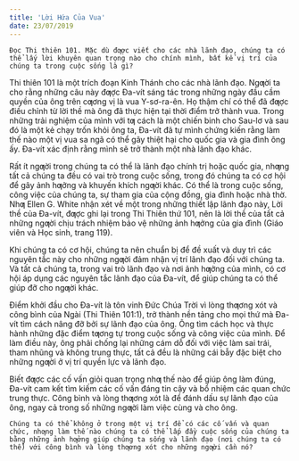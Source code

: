 ```yaml
---
title: 'Lời Hứa Của Vua'
date: 23/07/2019
---
```


`Đọc Thi thiên 101. Mặc dù đƣợc viết cho các nhà lãnh đạo, chúng ta có thể lấy lời khuyên quan trọng nào cho chính mình, bất kể vị trí của chúng ta trong cuộc sống là gì?`

Thi thiên 101 là một trích đoạn Kinh Thánh cho các nhà lãnh đạo. Ngƣời ta cho rằng những câu này đƣợc Đa-vít sáng tác trong những ngày đầu cầm quyền của ông trên cƣơng vị là vua Y-sơ-ra-ên. Họ thậm chí có thể đã đƣợc điều chỉnh từ lời thề mà ông đã thực hiện tại thời điểm trở thành vua. Trong những trải nghiệm của mình với tƣ cách là một chiến binh cho Sau-lơ và sau đó là một kẻ chạy trốn khỏi ông ta, Đa-vít đã tự mình chứng kiến rằng làm thế nào một vị vua sa ngã có thể gây thiệt hại cho quốc gia và gia đình ông ấy. Đa-vít xác định rằng mình sẽ trở thành một nhà lãnh đạo khác.

Rất ít ngƣời trong chúng ta có thể là lãnh đạo chính trị hoặc quốc gia, nhƣng tất cả chúng ta đều có vai trò trong cuộc sống, trong đó chúng ta có cơ hội để gây ảnh hƣởng và khuyến khích ngƣời khác. Có thể là trong cuộc sống, công việc của chúng ta, sự tham gia của cộng đồng, gia đình hoặc nhà thờ. Nhƣ Ellen G. White nhận xét về một trong những thiết lập lãnh đạo này, Lời thề của Đa-vít, đƣợc ghi lại trong Thi Thiên thứ 101, nên là lời thề của tất cả những ngƣời chịu trách nhiệm bảo vệ những ảnh hƣởng của gia đình (Giáo viên và Học sinh, trang 119).

Khi chúng ta có cơ hội, chúng ta nên chuẩn bị để đề xuất và duy trì các nguyên tắc này cho những ngƣời đảm nhận vị trí lãnh đạo đối với chúng ta. Và tất cả chúng ta, trong vai trò lãnh đạo và nơi ảnh hƣởng của mình, có cơ hội áp dụng các nguyên tắc lãnh đạo của Đa-vít, để giúp chúng ta có thể giúp đỡ cho ngƣời khác.

Điểm khởi đầu cho Đa-vít là tôn vinh Đức Chúa Trời vì lòng thƣơng xót và công bình của Ngài (Thi Thiên 101:1), trở thành nền tảng cho mọi thứ mà Đa-vít tìm cách nâng đỡ bởi sự lãnh đạo của ông. Ông tìm cách học và thực hành những đặc điểm tƣơng tự trong cuộc sống và công việc của mình. Để làm điều này, ông phải chống lại những cám dỗ đối với việc làm sai trái, tham nhũng và không trung thực, tất cả đều là những cái bẫy đặc biệt cho những ngƣời ở vị trí quyền lực và lãnh đạo.

Biết đƣợc các cố vấn giỏi quan trọng nhƣ thế nào để giúp ông làm đúng, Đa-vít cam kết tìm kiếm các cố vấn đáng tin cậy và bổ nhiệm các quan chức trung thực. Công bình và lòng thƣơng xót là để đánh dấu sự lãnh đạo của ông, ngay cả trong số những ngƣời làm việc cùng và cho ông.

`Chúng ta có thể không ở trong một vị trí để có các cố vấn và quan chức, nhƣng làm thế nào chúng ta có thể lấp đầy cuộc sống của chúng ta bằng những ảnh hƣởng giúp chúng ta sống và lãnh đạo (nơi chúng ta có thể) với công bình và lòng thƣơng xót cho những ngƣời cần nó?`